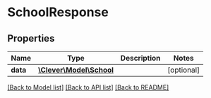 # SchoolResponse

## Properties
Name | Type | Description | Notes
------------ | ------------- | ------------- | -------------
**data** | [**\Clever\Model\School**](School.md) |  | [optional] 

[[Back to Model list]](../README.md#documentation-for-models) [[Back to API list]](../README.md#documentation-for-api-endpoints) [[Back to README]](../README.md)


